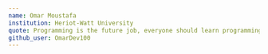 ```yaml
---
name: Omar Moustafa
institution: Heriot-Watt University
quote: Programming is the future job, everyone should learn programming to get a job.
github_user: OmarDev100
---
```

